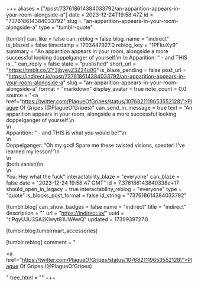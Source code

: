 +++
aliases = ["/post/737618614384033792/an-apparition-appears-in-your-room-alongside-a"]
date = 2023-12-24T19:58:47Z
id = "737618614384033792"
slug = "an-apparition-appears-in-your-room-alongside-a"
type = "tumblr-quote"

[tumblr]
can_like = false
can_reblog = false
blog_name = "indirect"
is_blazed = false
timestamp = 1703447927.0
reblog_key = "1PFkuXy9"
summary = "An apparition appears in your room, alongside a more successful looking doppelganger of yourself.\n \n Apparition: “ - and THIS is..."
can_reply = false
state = "published"
short_url = "https://tmblr.co/ZY3jbyeyZ3Z24u00"
is_blaze_pending = false
post_url = "https://indirect.io/post/737618614384033792/an-apparition-appears-in-your-room-alongside-a"
slug = "an-apparition-appears-in-your-room-alongside-a"
format = "markdown"
display_avatar = true
note_count = 0.0
source = "<a href=\"https://twitter.com/PlagueOfGripes/status/1076821119653552128\">Plague Of Gripes (@PlagueOfGripes)</a>"
can_send_in_message = true
text = "An apparition appears in your room, alongside a more successful looking doppelganger of yourself.\n<br/>\n<br/>Apparition: &ldquo; - and THIS is what you would be!&rdquo;\n<br/>\n<br/>Doppelganger: &ldquo;Oh my god! Spare me these twisted visions, specter! I&rsquo;ve learned my lesson!&rdquo;\n<br/>\n<br/>(both vanish)\n<br/>\n<br/>You: Hey what the fuck"
interactability_blaze = "everyone"
can_blaze = false
date = "2023-12-24 19:58:47 GMT"
id = 7.376186143840338e+17
should_open_in_legacy = true
interactability_reblog = "everyone"
type = "quote"
is_blocks_post_format = false
id_string = "737618614384033792"

[tumblr.blog]
can_show_badges = false
name = "indirect"
title = "indirect"
description = ""
url = "https://indirect.io/"
uuid = "t:PgyUJU3SA2Klwyt81UWAwQ"
updated = 1739939727.0

[tumblr.blog.tumblrmart_accessories]

[tumblr.reblog]
comment = "<p><a href=\"https://twitter.com/PlagueOfGripes/status/1076821119653552128\">Plague Of Gripes (@PlagueOfGripes)</a></p>"
tree_html = ""
+++
